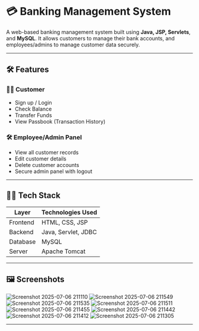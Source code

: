 # 💳 Banking Management System

A web-based banking management system built using **Java, JSP, Servlets**, and **MySQL**. It allows customers to manage their bank accounts, and employees/admins to manage customer data securely.

---

## 🛠️ Features

### 🧑‍💼 Customer
- Sign up / Login
- Check Balance
- Transfer Funds
- View Passbook (Transaction History)

### 🛠️ Employee/Admin Panel
- View all customer records
- Edit customer details
- Delete customer accounts
- Secure admin panel with logout

---

## 🧑‍💻 Tech Stack

| Layer     | Technologies Used |
|-----------|-------------------|
| Frontend  | HTML, CSS, JSP     |
| Backend   | Java, Servlet, JDBC |
| Database  | MySQL              |
| Server    | Apache Tomcat      |

---

## 🖼️ Screenshots
![Screenshot 2025-07-06 211110](https://github.com/user-attachments/assets/d1ca3069-a4e9-4194-8b41-d7d69db16594)
![Screenshot 2025-07-06 211549](https://github.com/user-attachments/assets/7f977b27-a931-422a-875b-5991be9dd5b7)
![Screenshot 2025-07-06 211535](https://github.com/user-attachments/assets/97f9d0a8-e36e-48b4-8e2c-f706593dfd14)
![Screenshot 2025-07-06 211511](https://github.com/user-attachments/assets/1514b088-d206-4a18-b621-2f5b85e2ee7e)
![Screenshot 2025-07-06 211455](https://github.com/user-attachments/assets/ae4e6dd2-c9c4-45f1-8e1d-a2c6644c6728)
![Screenshot 2025-07-06 211442](https://github.com/user-attachments/assets/2169bc42-fbc1-43fa-9ae4-ccd3dde9fe8d)
![Screenshot 2025-07-06 211412](https://github.com/user-attachments/assets/ad0d7931-58e8-45e2-8b80-513b6fff86f6)
![Screenshot 2025-07-06 211305](https://github.com/user-attachments/assets/82855a64-d0f8-43c2-917a-5b9c5565c7cc)


---


